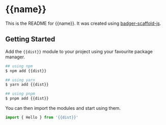 # {{name}}

This is the README for {{name}}.  It was created using
[badger-scaffold-js](https://github.com/abw/badger-scaffold-js).

## Getting Started

Add the `{{dist}}` module to your project using your favourite
package manager.

```bash
## using npm
$ npm add {{dist}}

## using yarn
$ yarn add {{dist}}

## using pnpm
$ pnpm add {{dist}}
```

You can then import the modules and start using them.

```jsx
import { Hello } from '{{dist}}'
```
